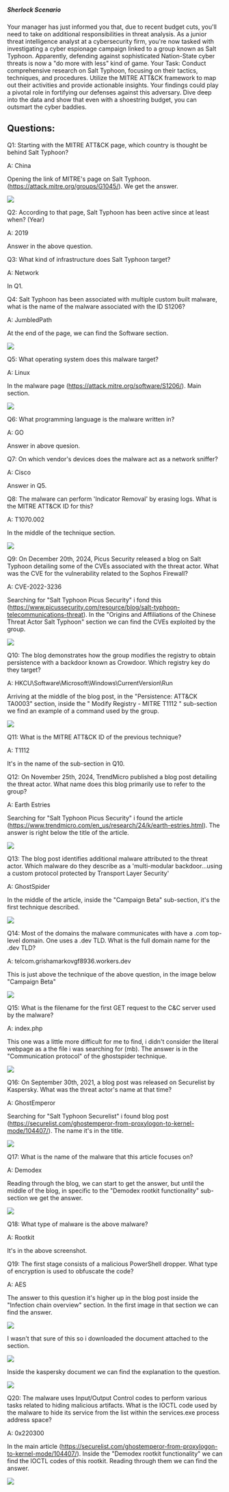 
##### Sherlock Scenario

Your manager has just informed you that, due to recent budget cuts, you'll need to take on additional responsibilities in threat analysis. As a junior threat intelligence analyst at a cybersecurity firm, you're now tasked with investigating a cyber espionage campaign linked to a group known as Salt Typhoon. Apparently, defending against sophisticated Nation-State cyber threats is now a "do more with less" kind of game. Your Task: Conduct comprehensive research on Salt Typhoon, focusing on their tactics, techniques, and procedures. Utilize the MITRE ATT&CK framework to map out their activities and provide actionable insights. Your findings could play a pivotal role in fortifying our defenses against this adversary. Dive deep into the data and show that even with a shoestring budget, you can outsmart the cyber baddies.


## Questions:

Q1: Starting with the MITRE ATT&CK page, which country is thought be behind Salt Typhoon?

A: China

Opening the link of MITRE's page on Salt Typhoon. (https://attack.mitre.org/groups/G1045/). We get the answer. 

![](../../Img/Pasted%20image%2020250930165517.png)

Q2: According to that page, Salt Typhoon has been active since at least when? (Year)

A: 2019

Answer in the above question.

Q3: What kind of infrastructure does Salt Typhoon target?

A: Network

In Q1.

Q4: Salt Typhoon has been associated with multiple custom built malware, what is the name of the malware associated with the ID S1206?

A: JumbledPath

At the end of the page, we can find the Software section.

![](../../Img/Pasted%20image%2020250930165720.png)

Q5: What operating system does this malware target?

A: Linux

In the malware page (https://attack.mitre.org/software/S1206/). Main section.

![](../../Img/Pasted%20image%2020250930165843.png)

Q6: What programming language is the malware written in?

A: GO

Answer in above quesion.

Q7: On which vendor's devices does the malware act as a network sniffer?

A: Cisco

Answer in Q5.

Q8: The malware can perform 'Indicator Removal' by erasing logs. What is the MITRE ATT&CK ID for this?

A: T1070.002

In the middle of the technique section.

![](../../Img/Pasted%20image%2020250930170120.png)

Q9: On December 20th, 2024, Picus Security released a blog on Salt Typhoon detailing some of the CVEs associated with the threat actor. What was the CVE for the vulnerability related to the Sophos Firewall?

A: CVE-2022-3236

Searching for "Salt Typhoon Picus Security" i fond this (https://www.picussecurity.com/resource/blog/salt-typhoon-telecommunications-threat).
In the "Origins and Affiliations of the Chinese Threat Actor Salt Typhoon" section we can find the CVEs exploited by the group.

![](../../Img/Pasted%20image%2020250930170517.png)

Q10: The blog demonstrates how the group modifies the registry to obtain persistence with a backdoor known as Crowdoor. Which registry key do they target?

A: HKCU\Software\Microsoft\Windows\CurrentVersion\Run

Arriving at the middle of the blog post, in the "Persistence: ATT&CK TA0003" section, inside the " Modify Registry - MITRE T1112 " sub-section we find an example of a command used by the group.

![](../../Img/Pasted%20image%2020250930170846.png)

Q11: What is the MITRE ATT&CK ID of the previous technique?

A: T1112

It's in the name of the sub-section in Q10.

Q12: On November 25th, 2024, TrendMicro published a blog post detailing the threat actor. What name does this blog primarily use to refer to the group?

A: Earth Estries

Searching for "Salt Typhoon Picus Security" i found the article (https://www.trendmicro.com/en_us/research/24/k/earth-estries.html). 
The answer is right below the title of the article.

![](../../Img/Pasted%20image%2020250930171145.png)

Q13: The blog post identifies additional malware attributed to the threat actor. Which malware do they describe as a 'multi-modular backdoor...using a custom protocol protected by Transport Layer Security'

A: GhostSpider

In the middle of the article, inside the "Campaign Beta" sub-section, it's the first technique described.

![](../../Img/Pasted%20image%2020250930171646.png)

Q14: Most of the domains the malware communicates with have a .com top-level domain. One uses a .dev TLD. What is the full domain name for the .dev TLD?

A: telcom.grishamarkovgf8936.workers.dev

This is just above the technique of the above question, in the image below "Campaign Beta"

![](../../Img/EarthEstries-Fig08.png)

Q15: What is the filename for the first GET request to the C&C server used by the malware?

A: index.php

This one was a little more difficult for me to find, i didn't consider the literal webpage as a the file i was searching for (mb).
The answer is in the "Communication protocol" of the ghostspider technique.

![](../../Img/Pasted%20image%2020250930174538.png)

Q16: On September 30th, 2021, a blog post was released on Securelist by Kaspersky. What was the threat actor's name at that time?

A: GhostEmperor

Searching for "Salt Typhoon Securelist" i found blog post (https://securelist.com/ghostemperor-from-proxylogon-to-kernel-mode/104407/).
The name it's in the title.

![](../../Img/Pasted%20image%2020250930174733.png)

Q17: What is the name of the malware that this article focuses on?

A: Demodex

Reading through the blog, we can start to get the answer, but until the middle of the blog, in specific to the "Demodex rootkit functionality" sub-section we get the answer.

![](../../Img/Pasted%20image%2020250930175407.png)

Q18: What type of malware is the above malware?

A: Rootkit

It's in the above screenshot.

Q19: The first stage consists of a malicious PowerShell dropper. What type of encryption is used to obfuscate the code?

A: AES

The answer to this question it's higher up in the blog post inside the "Infection chain overview" section. In the first image in that section we can find the answer.

![](../../Img/Pasted%20image%2020250930175902.png)

I wasn't that sure of this so i downloaded the document attached to the section.

![](../../Img/Pasted%20image%2020250930175913.png)

Inside the kaspersky document we can find the explanation to the question.

![](../../Img/Pasted%20image%2020250930175930.png)


Q20: The malware uses Input/Output Control codes to perform various tasks related to hiding malicious artifacts. What is the IOCTL code used by the malware to hide its service from the list within the services.exe process address space?

A: 0x220300

In the main article (https://securelist.com/ghostemperor-from-proxylogon-to-kernel-mode/104407/). Inside the "Demodex rootkit functionality" we can find the IOCTL codes of this rootkit. 
Reading through them we can find the answer. 

![](../../Img/Pasted%20image%2020250930181527.png)




